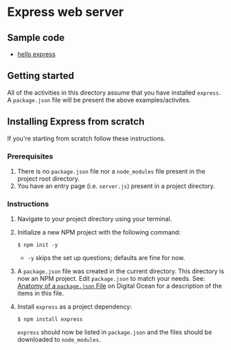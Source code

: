 # Express web server
## Sample code
- [hello express](hello-express)

## Getting started
All of the activities in this directory assume that you have installed `express`. A `package.json` file will be present the above examples/activites.

## Installing Express from scratch
If you're starting from scratch follow these instructions.

### Prerequisites
1. There is no `package.json` file nor a `node_modules` file present in the project root directory.
2. You have an entry page (i.e. `server.js`) present in a project directory.

### Instructions
1. Navigate to your project directory using your terminal.
2. Initialize a new NPM project with the following command:

    ```shell
    $ npm init -y
    ```
    
    - `-y` skips the set up questions; defaults are fine for now.

3. A `package.json` file was created in the current directory. This directory is now an NPM project. Edit `package.json` to match your needs. See: [Anatomy of a `package.json` File](https://www.digitalocean.com/community/tutorials/nodejs-package-json) on Digital Ocean for a description of the items in this file.
4. Install `express` as a project dependency:

    ```shell
    $ npm install express
    ```

    `express` should now be listed in `package.json` and the files should be downloaded to `node_modules`.